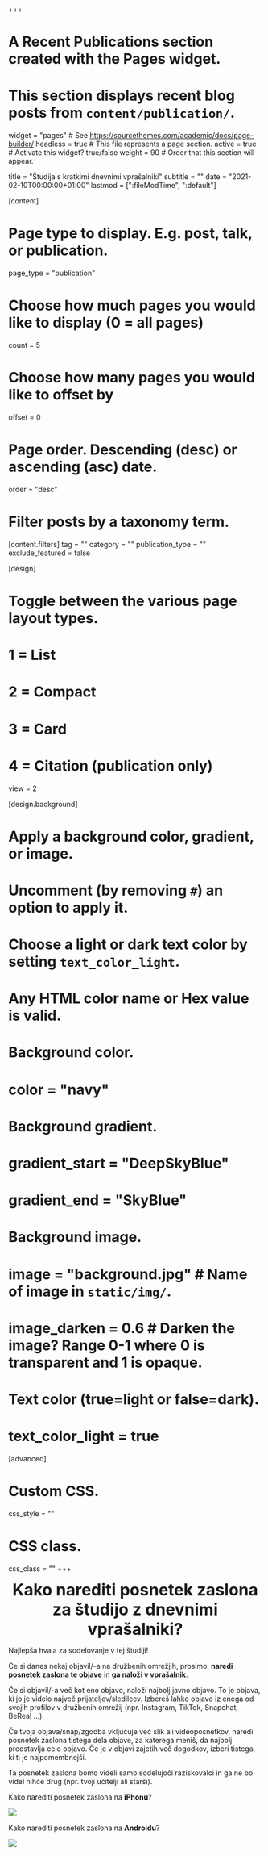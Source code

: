 +++
# A Recent Publications section created with the Pages widget.
# This section displays recent blog posts from `content/publication/`.

widget = "pages"  # See https://sourcethemes.com/academic/docs/page-builder/
headless = true  # This file represents a page section.
active = true  # Activate this widget? true/false
weight = 90  # Order that this section will appear.

title = "Študija s kratkimi dnevnimi vprašalniki"
subtitle = ""
date = "2021-02-10T00:00:00+01:00"
lastmod = [":fileModTime", ":default"]

[content]
  # Page type to display. E.g. post, talk, or publication.
  page_type = "publication"
  
  # Choose how much pages you would like to display (0 = all pages)
  count = 5
  
  # Choose how many pages you would like to offset by
  offset = 0

  # Page order. Descending (desc) or ascending (asc) date.
  order = "desc"

  # Filter posts by a taxonomy term.
  [content.filters]
    tag = ""
    category = ""
    publication_type = ""
    exclude_featured = false
  
[design]
  # Toggle between the various page layout types.
  #   1 = List
  #   2 = Compact
  #   3 = Card
  #   4 = Citation (publication only)
  view = 2
  
[design.background]
  # Apply a background color, gradient, or image.
  #   Uncomment (by removing `#`) an option to apply it.
  #   Choose a light or dark text color by setting `text_color_light`.
  #   Any HTML color name or Hex value is valid.
    
  # Background color.
  # color = "navy"
  
  # Background gradient.
  # gradient_start = "DeepSkyBlue"
  # gradient_end = "SkyBlue"
  
  # Background image.
  # image = "background.jpg"  # Name of image in `static/img/`.
  # image_darken = 0.6  # Darken the image? Range 0-1 where 0 is transparent and 1 is opaque.

  # Text color (true=light or false=dark).
  # text_color_light = true  
  
[advanced]
 # Custom CSS. 
 css_style = ""
 
 # CSS class.
 css_class = ""
+++

<font size="6">
<b><center>Kako narediti posnetek zaslona za študijo z dnevnimi vprašalniki?</center></b>
</font>

Najlepša hvala za sodelovanje v tej študiji!

Če si danes nekaj objavil/-a na družbenih omrežjih, prosimo, <b>naredi posnetek zaslona te objave</b> in <b>ga naloži v vprašalnik</b>.

Če si objavil/-a več kot eno objavo, naloži najbolj javno objavo. To je objava, ki jo je videlo največ prijateljev/sledilcev. Izbereš lahko objavo iz enega od svojih profilov v družbenih omrežij (npr. Instagram, TikTok, Snapchat, BeReal ...).

Če tvoja objava/snap/zgodba vključuje več slik ali videoposnetkov, naredi posnetek zaslona tistega dela objave, za katerega meniš, da najbolj predstavlja celo objavo. Če je v objavi zajetih več dogodkov, izberi tistega, ki ti je najpomembnejši.

Ta posnetek zaslona bomo videli samo sodelujoči raziskovalci in ga ne bo videl nihče drug (npr. tvoji učitelji ali starši). 

Kako narediti posnetek zaslona na <b>iPhonu</b>?

![](/img/diary/sl/diary25.png)

Kako narediti posnetek zaslona na <b>Androidu</b>?

![](/img/diary/sl/diary26.png)